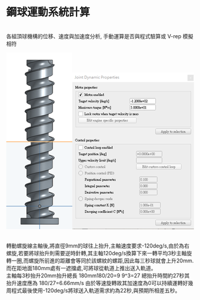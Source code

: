 # 鋼球運動系統計算
</br>
各組頂球機構的位移、速度與加速度分析, 手動運算是否與程式驗算或 V-rep 模擬相符
</br>

![](../photos/mp-1.png)![](../photos/mp-2.png)

</br>
轉動螺旋線主軸後,將直徑9mm的球往上抬升,主軸速度要求-120deg/s,由於為右螺旋,若要將球抬升則需要逆時針轉,其主軸120deg/s換算下來一轉平均3秒主軸旋轉一圈,而螺旋所前進的距離會等同於該螺紋的螺距,因此每三秒球就會上升20mm.而在距地面180mm處有一遮擋處,可將球從軌道上推出送入軌道。
</br>
主軸每3秒抬升20mm抬升總長  180mm180/20=9  9^3=27  總抬升時間約27秒其抬升速度應為 180/27=6.66mm/s  由於等速旋轉故其加速度為0可以持續運轉好幾周程式最後使用-120deg/s將球送入軌道需求約為22秒,與預期所相差五秒。

